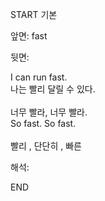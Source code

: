 START
기본

앞면:
fast


뒷면:
<div>I can run fast. </div><div><div>나는 빨리 달릴 수 있다.</div></div><div><br></div><div><div><div>너무 빨라, 너무 빨라.</div></div><div><div>So fast. So fast.</div></div></div><div><br></div><div>빨리 , 단단히 , 빠른</div>


해석:
<!--ID: 1746614453907-->
END